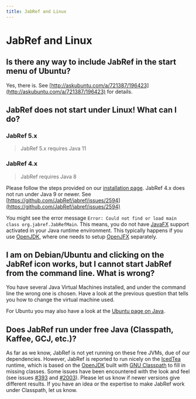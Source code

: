 ```yaml
---
title: JabRef and Linux
---
```


# JabRef and Linux

## Is there any way to include JabRef in the start menu of Ubuntu?

Yes, there is. See [http://askubuntu.com/a/721387/196423](http://askubuntu.com/a/721387/196423) for details.

## JabRef does not start under Linux! What can I do?

### JabRef 5.x

> JabRef 5.x requires Java 11

### JabRef 4.x

> JabRef requires Java 8

Please follow the steps provided on our [installation page](../general/installation.md). JabRef 4.x does not run under Java 9 or newer. See [https://github.com/JabRef/jabref/issues/2594](https://github.com/JabRef/jabref/issues/2594)

You might see the error message `Error: Could not find or load main class org.jabref.JabRefMain`. This means, you do not have [JavaFX](https://en.wikipedia.org/wiki/JavaFX) support activated in your Java runtime environment. This typically happens if you use [OpenJDK](http://openjdk.java.net/), where one needs to setup [OpenJFX](https://wiki.openjdk.java.net/display/OpenJFX/Main) separately.

## I am on Debian/Ubuntu and clicking on the JabRef icon works, but I cannot start JabRef from the command line. What is wrong?

You have several Java Virtual Machines installed, and under the command line the wrong one is chosen. Have a look at the previous question that tells you how to change the virtual machine used.

For Ubuntu you may also have a look at the [Ubuntu page on Java](https://help.ubuntu.com/community/Java).

## Does JabRef run under free Java \(Classpath, Kaffee, GCJ, etc.\)?

As far as we know, JabRef is not yet running on these free JVMs, due of our dependencies. However, JabRef is reported to run nicely on the [IcedTea](http://fedoraproject.org/wiki/Features/IcedTea) runtime, which is based on the [OpenJDK](http://openjdk.java.net/) built with [GNU Classpath](http://www.gnu.org/software/classpath/) to fill in missing classes. Some issues have been encountered with the look and feel \(see issues [\#393](https://github.com/JabRef/jabref/issues/393) and [\#2003](https://github.com/JabRef/jabref/issues/2003)\). Please let us know if newer versions give different results. If you have an idea or the expertise to make JabRef work under Classpath, let us know.

